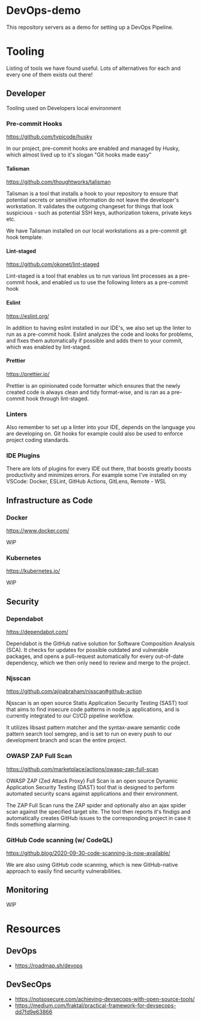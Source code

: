 # DevOps-demo
This repository servers as a demo for setting up a DevOps Pipeline. 

# Tooling
Listing of tools we have found useful. Lots of alternatives for each and every one of them exists out there!


## Developer
Tooling used on Developers local environment

### Pre-commit Hooks
https://github.com/typicode/husky

In our project, pre-commit hooks are enabled and managed by Husky, which almost lived up to it's slogan "Git hooks made easy"

#### Talisman
https://github.com/thoughtworks/talisman

Talisman is a tool that installs a hook to your repository to ensure that potential secrets or sensitive information do not leave the developer's workstation. It validates the outgoing changeset for things that look suspicious - such as potential SSH keys, authorization tokens, private keys etc.

We have Talisman installed on our local workstations as a pre-commit git hook template.

#### Lint-staged
https://github.com/okonet/lint-staged

Lint-staged is a tool that enables us to run various lint processes as a pre-commit hook, and enabled us to use the following linters as a pre-commit hook

#### Eslint
https://eslint.org/

In addition to having eslint installed in our IDE's, we also set up the linter to run as a pre-commit hook. Eslint analyzes the code and looks for problems, and fixes them automatically if possible and adds them to your commit, which was enabled by lint-staged.

#### Prettier
https://prettier.io/

Prettier is an opinionated code formatter which ensures that the newly created code is always clean and tidy format-wise, and is ran as a pre-commit hook through lint-staged.

### Linters
Also remember to set up a linter into your IDE, depends on the language you are developing on. Git hooks for example could also be used to enforce project coding standards.


### IDE Plugins
There are lots of plugins for every IDE out there, that boosts greatly boosts productivity and minimizes errors.  For example some I've installed on my VSCode: Docker, ESLint, GitHub Actions, GitLens, Remote - WSL 


## Infrastructure as Code

### Docker
https://www.docker.com/

WIP

### Kubernetes
https://kubernetes.io/

WIP

## Security

### Dependabot
https://dependabot.com/

Dependabot is the GitHub native solution for Software Composition Analysis (SCA). It checks for updates for possible outdated and vulnerable packages, and opens a pull-request automatically for every out-of-date dependency, which we then only need to review and merge to the project.

### Njsscan
https://github.com/ajinabraham/njsscan#github-action

Njsscan is an open source Statis Application Security Testing (SAST) tool that aims to find insecure code patterns in node.js applications, and is currently integrated to our CI/CD pipeline workflow.

It utilizes libsast pattern matcher and the syntax-aware semantic code pattern search tool semgrep, and is set to run on every push to our development branch and scan the entire project.

### OWASP ZAP Full Scan
https://github.com/marketplace/actions/owasp-zap-full-scan

OWASP ZAP (Zed Attack Proxy) Full Scan is an open source Dynamic Application Security Testing (DAST) tool that is designed to perform automated security scans against applications and their environment.

The ZAP Full Scan runs the ZAP spider and optionally also an ajax spider scan against the specified target site. The tool then reports it's findigs and automatically creates GitHub issues to the corresponding project in case it finds something alarming.

### GitHub Code scanning (w/ CodeQL)
https://github.blog/2020-09-30-code-scanning-is-now-available/

We are also using GitHub code scanning, which is new GitHub-native approach to easily find security vulnerabilities. 

## Monitoring

WIP

# Resources
## DevOps
* https://roadmap.sh/devops
## DevSecOps
* https://notsosecure.com/achieving-devsecops-with-open-source-tools/
* https://medium.com/fraktal/practical-framework-for-devsecops-dd7fd9e63866
